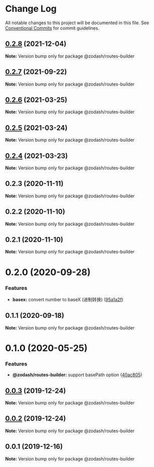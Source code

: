 # Change Log

All notable changes to this project will be documented in this file.
See [Conventional Commits](https://conventionalcommits.org) for commit guidelines.

## [0.2.8](https://github.com/zcorky/zodash/compare/@zodash/routes-builder@0.2.7...@zodash/routes-builder@0.2.8) (2021-12-04)

**Note:** Version bump only for package @zodash/routes-builder





## [0.2.7](https://github.com/zcorky/zodash/compare/@zodash/routes-builder@0.2.6...@zodash/routes-builder@0.2.7) (2021-09-22)

**Note:** Version bump only for package @zodash/routes-builder





## [0.2.6](https://github.com/zcorky/zodash/compare/@zodash/routes-builder@0.2.5...@zodash/routes-builder@0.2.6) (2021-03-25)

**Note:** Version bump only for package @zodash/routes-builder





## [0.2.5](https://github.com/zcorky/zodash/compare/@zodash/routes-builder@0.2.4...@zodash/routes-builder@0.2.5) (2021-03-24)

**Note:** Version bump only for package @zodash/routes-builder





## [0.2.4](https://github.com/zcorky/zodash/compare/@zodash/routes-builder@0.2.3...@zodash/routes-builder@0.2.4) (2021-03-23)

**Note:** Version bump only for package @zodash/routes-builder





## 0.2.3 (2020-11-11)

**Note:** Version bump only for package @zodash/routes-builder





## 0.2.2 (2020-11-10)

**Note:** Version bump only for package @zodash/routes-builder





## 0.2.1 (2020-11-10)

**Note:** Version bump only for package @zodash/routes-builder





# 0.2.0 (2020-09-28)


### Features

* **basex:** convert number to baseX (进制转换) ([95a1a2f](https://github.com/zcorky/zodash/commit/95a1a2f361d73de5caa3b8e297c1643e97e40983))





## 0.1.1 (2020-09-18)

**Note:** Version bump only for package @zodash/routes-builder





# 0.1.0 (2020-05-25)


### Features

* **@zodash/routes-builder:** support basePath option ([40ac805](https://github.com/zcorky/zodash/commit/40ac805755cf64682df91f8693cd252d95661d04))





## [0.0.3](https://github.com/zcorky/zodash/compare/@zodash/routes-builder@0.0.2...@zodash/routes-builder@0.0.3) (2019-12-24)

**Note:** Version bump only for package @zodash/routes-builder





## [0.0.2](https://github.com/zcorky/zodash/compare/@zodash/routes-builder@0.0.1...@zodash/routes-builder@0.0.2) (2019-12-24)

**Note:** Version bump only for package @zodash/routes-builder





## 0.0.1 (2019-12-16)

**Note:** Version bump only for package @zodash/routes-builder
